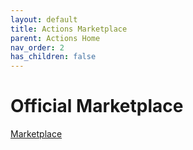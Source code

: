 ```yaml
---
layout: default
title: Actions Marketplace
parent: Actions Home
nav_order: 2
has_children: false
---
```


# Official Marketplace

[Marketplace](https://github.com/marketplace?type=actions)

